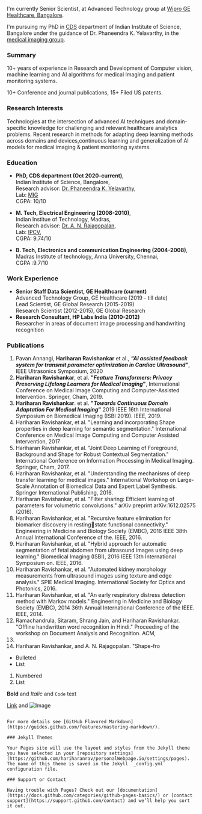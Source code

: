 I'm currently Senior Scientist, at Advanced Technology group at [Wipro GE Healthcare, Bangalore](https://www.gehealthcare.in/).

I'm  pursuing my PhD in [CDS](https://cds.iisc.ac.in/) department of Indian Institute of Science, Bangalore under the guidance of Dr. Phaneendra K. Yelavarthy, in the [medical imaging group](http://cds.iisc.ac.in/faculty/phani/MIG/index.html#:~:text=Medical%20Imaging%20Group%20(MIG)%20is,medical%20image%20computing%20and%20analysis.).
### Summary

10+ years of experience in Research and Development of Computer vision, machine 
learning and AI algorithms for medical Imaging and patient monitoring systems. 

10+ Conference and journal publications, 15+ Filed US patents. 

### Research Interests

Technologies at the intersection of advanced AI techniques and domain-specific 
knowledge for challenging and relevant healthcare analytics problems. Recent research in 
methods for adapting deep learning methods across domains and devices,continuous learning and generalization of AI models for medical imaging & patient monitoring systems.


### Education
- **PhD, CDS department (Oct 2020-current)**, <br/> Indian Institute of Science, Bangalore, <br/> Research advisor: [Dr. Phaneendra K. Yelavarthy](http://cds.iisc.ac.in/faculty/yalavarthy/), <br/> Lab: [MIG](http://cds.iisc.ac.in/faculty/phani/MIG/index.html#:~:text=Medical%20Imaging%20Group%20(MIG)%20is,medical%20image%20computing%20and%20analysis.)  <br/>CGPA: 10/10 
    
- **M. Tech, Electrical Engineering (2008-2010)**,<br/> Indian Institue of Technology, Madras,  <br/> Research advisor: [Dr. A. N. Rajagopalan](https://www.ee.iitm.ac.in/~raju/), <br> Lab: [IPCV](http://www.ee.iitm.ac.in/ipcvlab/),<br/> CGPA: 9.74/10
    
- **B. Tech, Electronics and communication Engineering (2004-2008)**, <br/>Madras Institute of technology, Anna University, Chennai, <br/>CGPA :9.7/10 

### Work Experience

- **Senior Staff Data Scientist, GE Healthcare (current)** <br/> Advanced Technology Group, GE Healthcare (2019 - till date) <br/>Lead Scientist, GE Global Research (2015-2019) <br/> Research Scientist (2012-2015), GE Global Research
- **Research Consultant, HP Labs India (2010-2012)** <br/> Researcher in areas of document image processing and handwriting recognition

### Publications
1. Pavan Annangi, **Hariharan Ravishankar** et al., **_"AI assisted feedback system for transmit parameter 
optimization in Cardiac Ultrasound"_**, IEEE Ultrasonics Symposium, 2020 
2. **Hariharan Ravishankar**, et al. **"_Feature Transformers: Privacy Preserving Lifelong Learners for 
Medical Imaging_"**, International Conference on Medical Image Computing and Computer-Assisted 
Intervention. Springer, Cham, 2019. 
3. **Hariharan Ravishankar**. et al. **"_Towards Continuous Domain Adaptation For Medical Imaging_"** 
2019 IEEE 16th International Symposium on Biomedical Imaging (ISBI 2019). IEEE, 2019. 
4. Hariharan Ravishankar, et al. "Learning and incorporating Shape properties in deep learning for 
semantic segmentation." International Conference on Medical Image Computing and Computer 
Assisted Intervention, 2017 
5. Hariharan Ravishankar, et al. "Joint Deep Learning of Foreground, Background and Shape for 
Robust Contextual Segmentation." International Conference on Information Processing in Medical 
Imaging. Springer, Cham, 2017. 
6. Hariharan Ravishankar, et al. "Understanding the mechanisms of deep transfer learning for 
medical images." International Workshop on Large-Scale Annotation of Biomedical Data and Expert 
Label Synthesis. Springer International Publishing, 2016. 
7. Hariharan Ravishankar, et al. "Filter sharing: Efficient learning of parameters for volumetric 
convolutions." arXiv preprint arXiv:1612.02575 (2016). 
8. Hariharan Ravishankar, et al. "Recursive feature elimination for biomarker discovery in restingstate functional connectivity." Engineering in Medicine and Biology Society (EMBC), 2016 IEEE 38th 
Annual International Conference of the. IEEE, 2016. 
9. Hariharan Ravishankar, et al. "Hybrid approach for automatic segmentation of fetal abdomen 
from ultrasound images using deep learning." Biomedical Imaging (ISBI), 2016 IEEE 13th International 
Symposium on. IEEE, 2016. 
10. Hariharan Ravishankar, et al. "Automated kidney morphology measurements from ultrasound 
images using texture and edge analysis." SPIE Medical Imaging. International Society for Optics and 
Photonics, 2016. 
11. Hariharan Ravishankar, et al. "An early respiratory distress detection method with Markov 
models." Engineering in Medicine and Biology Society (EMBC), 2014 36th Annual International 
Conference of the IEEE. IEEE, 2014. 
12. Ramachandrula, Sitaram, Shrang Jain, and Hariharan Ravishankar. "Offline handwritten word 
recognition in Hindi." Proceeding of the workshop on Document Analysis and Recognition. ACM, 
2012. 
13. Hariharan Ravishankar, and A. N. Rajagopalan. "Shape-fro

- Bulleted
- List

1. Numbered
2. List

**Bold** and _Italic_ and `Code` text

[Link](url) and ![Image](src)
```

For more details see [GitHub Flavored Markdown](https://guides.github.com/features/mastering-markdown/).

### Jekyll Themes

Your Pages site will use the layout and styles from the Jekyll theme you have selected in your [repository settings](https://github.com/hariharanrav/personalWebpage.io/settings/pages). The name of this theme is saved in the Jekyll `_config.yml` configuration file.

### Support or Contact

Having trouble with Pages? Check out our [documentation](https://docs.github.com/categories/github-pages-basics/) or [contact support](https://support.github.com/contact) and we’ll help you sort it out.
